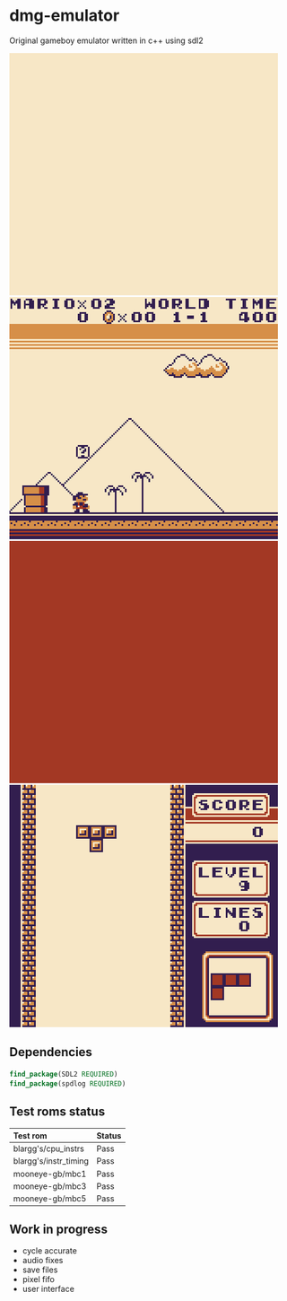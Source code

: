 # dmg-emulator
Original gameboy emulator written in c++ using sdl2

![](media/intro.gif)
![](media/mario.gif)
![](media/zelda.gif)
![](media/tetris.gif)

## Dependencies
```cmake
find_package(SDL2 REQUIRED)
find_package(spdlog REQUIRED)
```

## Test roms status
|Test rom|Status|
|:-------|:-----|
|blargg's/cpu_instrs|Pass|
|blargg's/instr_timing|Pass|
|mooneye-gb/mbc1|Pass|
|mooneye-gb/mbc3|Pass|
|mooneye-gb/mbc5|Pass|

## Work in progress
* cycle accurate
* audio fixes
* save files
* pixel fifo
* user interface

